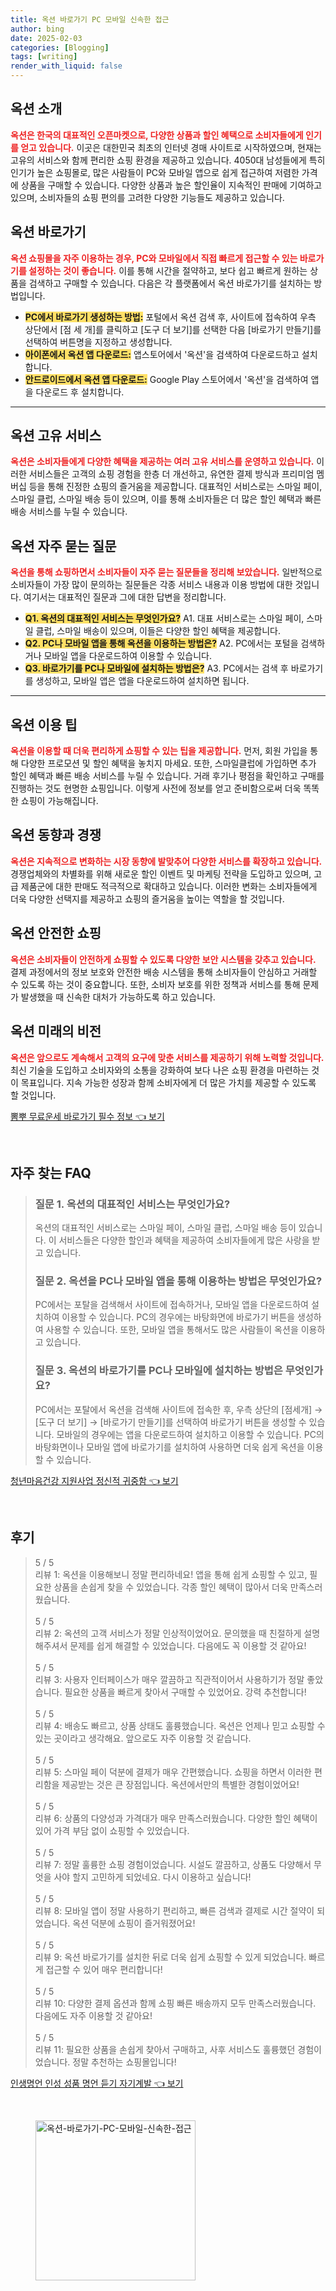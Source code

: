 ```yaml
---
title: 옥션 바로가기 PC 모바일 신속한 접근
author: bing
date: 2025-02-03
categories: [Blogging]
tags: [writing]
render_with_liquid: false
---
```



<h2 id='옥션_소개'>옥션 소개</h2>

<p><b><span style="color: #ee2323;">옥션은 한국의 대표적인 오픈마켓으로, 다양한 상품과 할인 혜택으로 소비자들에게 인기를 얻고 있습니다.</span></b> 이곳은 대한민국 최초의 인터넷 경매 사이트로 시작하였으며, 현재는 고유의 서비스와 함께 편리한 쇼핑 환경을 제공하고 있습니다. 4050대 남성들에게 특히 인기가 높은 쇼핑몰로, 많은 사람들이 PC와 모바일 앱으로 쉽게 접근하여 저렴한 가격에 상품을 구매할 수 있습니다. 다양한 상품과 높은 할인율이 지속적인 판매에 기여하고 있으며, 소비자들의 쇼핑 편의를 고려한 다양한 기능들도 제공하고 있습니다.</p>

<h2 id='옥션_바로가기'>옥션 바로가기</h2>

<p><b><span style="color: #ee2323;">옥션 쇼핑몰을 자주 이용하는 경우, PC와 모바일에서 직접 빠르게 접근할 수 있는 바로가기를 설정하는 것이 좋습니다.</span></b> 이를 통해 시간을 절약하고, 보다 쉽고 빠르게 원하는 상품을 검색하고 구매할 수 있습니다. 다음은 각 플랫폼에서 옥션 바로가기를 설치하는 방법입니다.</p>

<ul>
    <li><b><span style="background-color: #ffe066;">PC에서 바로가기 생성하는 방법:</span></b> 포털에서 옥션 검색 후, 사이트에 접속하여 우측 상단에서 [점 세 개]를 클릭하고 [도구 더 보기]를 선택한 다음 [바로가기 만들기]를 선택하여 버튼명을 지정하고 생성합니다.</li>
    <li><b><span style="background-color: #ffe066;">아이폰에서 옥션 앱 다운로드:</span></b> 앱스토어에서 '옥션'을 검색하여 다운로드하고 설치합니다.</li>
    <li><b><span style="background-color: #ffe066;">안드로이드에서 옥션 앱 다운로드:</span></b> Google Play 스토어에서 '옥션'을 검색하여 앱을 다운로드 후 설치합니다.</li>
</ul>

<hr />

<h2 id='옥션_고유_서비스'>옥션 고유 서비스</h2>

<p><b><span style="color: #ee2323;">옥션은 소비자들에게 다양한 혜택을 제공하는 여러 고유 서비스를 운영하고 있습니다.</span></b> 이러한 서비스들은 고객의 쇼핑 경험을 한층 더 개선하고, 유연한 결제 방식과 프리미엄 멤버십 등을 통해 진정한 쇼핑의 즐거움을 제공합니다. 대표적인 서비스로는 스마일 페이, 스마일 클럽, 스마일 배송 등이 있으며, 이를 통해 소비자들은 더 많은 할인 혜택과 빠른 배송 서비스를 누릴 수 있습니다.</p>

<h2 id='옥션_자주_묻는_질문'>옥션 자주 묻는 질문</h2>

<p><b><span style="color: #ee2323;">옥션을 통해 쇼핑하면서 소비자들이 자주 묻는 질문들을 정리해 보았습니다.</span></b> 일반적으로 소비자들이 가장 많이 문의하는 질문들은 각종 서비스 내용과 이용 방법에 대한 것입니다. 여기서는 대표적인 질문과 그에 대한 답변을 정리합니다.</p>

<ul>
    <li><b><span style="background-color: #ffe066;">Q1. 옥션의 대표적인 서비스는 무엇인가요?</span></b> A1. 대표 서비스로는 스마일 페이, 스마일 클럽, 스마일 배송이 있으며, 이들은 다양한 할인 혜택을 제공합니다.</li>
    <li><b><span style="background-color: #ffe066;">Q2. PC나 모바일 앱을 통해 옥션을 이용하는 방법은?</span></b> A2. PC에서는 포털을 검색하거나 모바일 앱을 다운로드하여 이용할 수 있습니다.</li>
    <li><b><span style="background-color: #ffe066;">Q3. 바로가기를 PC나 모바일에 설치하는 방법은?</span></b> A3. PC에서는 검색 후 바로가기를 생성하고, 모바일 앱은 앱을 다운로드하여 설치하면 됩니다.</li>
</ul>

<hr />

<h2 id='옥션_이용_팁'>옥션 이용 팁</h2>

<p><b><span style="color: #ee2323;">옥션을 이용할 때 더욱 편리하게 쇼핑할 수 있는 팁을 제공합니다.</span></b> 먼저, 회원 가입을 통해 다양한 프로모션 및 할인 혜택을 놓치지 마세요. 또한, 스마일클럽에 가입하면 추가 할인 혜택과 빠른 배송 서비스를 누릴 수 있습니다. 거래 후기나 평점을 확인하고 구매를 진행하는 것도 현명한 쇼핑입니다. 이렇게 사전에 정보를 얻고 준비함으로써 더욱 똑똑한 쇼핑이 가능해집니다.</p>

<h2 id='옥션_동향과_경쟁'>옥션 동향과 경쟁</h2>

<p><b><span style="color: #ee2323;">옥션은 지속적으로 변화하는 시장 동향에 발맞추어 다양한 서비스를 확장하고 있습니다.</span></b> 경쟁업체와의 차별화를 위해 새로운 할인 이벤트 및 마케팅 전략을 도입하고 있으며, 고급 제품군에 대한 판매도 적극적으로 확대하고 있습니다. 이러한 변화는 소비자들에게 더욱 다양한 선택지를 제공하고 쇼핑의 즐거움을 높이는 역할을 할 것입니다.</p>

<h2 id='옥션_안전한_쇼핑'>옥션 안전한 쇼핑</h2>

<p><b><span style="color: #ee2323;">옥션은 소비자들이 안전하게 쇼핑할 수 있도록 다양한 보안 시스템을 갖추고 있습니다.</span></b> 결제 과정에서의 정보 보호와 안전한 배송 시스템을 통해 소비자들이 안심하고 거래할 수 있도록 하는 것이 중요합니다. 또한, 소비자 보호를 위한 정책과 서비스를 통해 문제가 발생했을 때 신속한 대처가 가능하도록 하고 있습니다.</p>

<h2 id='옥션_미래의_비전'>옥션 미래의 비전</h2>

<p><b><span style="color: #ee2323;">옥션은 앞으로도 계속해서 고객의 요구에 맞춘 서비스를 제공하기 위해 노력할 것입니다.</span></b> 최신 기술을 도입하고 소비자와의 소통을 강화하여 보다 나은 쇼핑 환경을 마련하는 것이 목표입니다. 지속 가능한 성장과 함께 소비자에게 더 많은 가치를 제공할 수 있도록 할 것입니다.</p>


<p><a class="click-button" title="뽐뿌 무료운세 바로가기 필수 정보" href="https://24nara.github.io/posts/%EB%BD%90%EB%BF%8C-%EB%AC%B4%EB%A3%8C%EC%9A%B4%EC%84%B8-%EB%B0%94%EB%A1%9C%EA%B0%80%EA%B8%B0-%ED%95%84%EC%88%98-%EC%A0%95%EB%B3%B4/" rel="dofollow">뽐뿌 무료운세 바로가기 필수 정보 👈 보기</a></p><br>
<h2 id='자주_찾는_FAQ'>자주 찾는 FAQ</h2>
<div itemscope="" itemtype="https://schema.org/FAQPage">
<blockquote>
<div itemscope="" itemprop="mainEntity" itemtype="https://schema.org/Question">
<h3 itemprop="name">질문 1. 옥션의 대표적인 서비스는 무엇인가요?</h3>
<div itemscope="" itemprop="acceptedAnswer" itemtype="https://schema.org/Answer">
<span itemprop="text">
<p>옥션의 대표적인 서비스로는 스마일 페이, 스마일 클럽, 스마일 배송 등이 있습니다. 이 서비스들은 다양한 할인과 혜택을 제공하여 소비자들에게 많은 사랑을 받고 있습니다.</p>
</span>
</div>
</div>
<div itemscope="" itemprop="mainEntity" itemtype="https://schema.org/Question">
<h3 itemprop="name">질문 2. 옥션을 PC나 모바일 앱을 통해 이용하는 방법은 무엇인가요?</h3>
<div itemscope="" itemprop="acceptedAnswer" itemtype="https://schema.org/Answer">
<span itemprop="text">
<p>PC에서는 포탈을 검색해서 사이트에 접속하거나, 모바일 앱을 다운로드하여 설치하여 이용할 수 있습니다. PC의 경우에는 바탕화면에 바로가기 버튼을 생성하여 사용할 수 있습니다. 또한, 모바일 앱을 통해서도 많은 사람들이 옥션을 이용하고 있습니다.</p>
</span>
</div>
</div>
<div itemscope="" itemprop="mainEntity" itemtype="https://schema.org/Question">
<h3 itemprop="name">질문 3. 옥션의 바로가기를 PC나 모바일에 설치하는 방법은 무엇인가요?</h3>
<div itemscope="" itemprop="acceptedAnswer" itemtype="https://schema.org/Answer">
<span itemprop="text">
<p>PC에서는 포탈에서 옥션을 검색해 사이트에 접속한 후, 우측 상단의 [점세개] → [도구 더 보기] → [바로가기 만들기]를 선택하여 바로가기 버튼을 생성할 수 있습니다. 모바일의 경우에는 앱을 다운로드하여 설치하고 이용할 수 있습니다. PC의 바탕화면이나 모바일 앱에 바로가기를 설치하여 사용하면 더욱 쉽게 옥션을 이용할 수 있습니다.</p>
</span>
</div>
</div>
</blockquote>
</div>
<p><a class="click-button" title="청년마음건강 지원사업 정신적 귀중함" href="https://24nara.github.io/posts/%EC%B2%AD%EB%85%84%EB%A7%88%EC%9D%8C%EA%B1%B4%EA%B0%95-%EC%A7%80%EC%9B%90%EC%82%AC%EC%97%85-%EC%A0%95%EC%8B%A0%EC%A0%81-%EA%B7%80%EC%A4%91%ED%95%A8/" rel="dofollow">청년마음건강 지원사업 정신적 귀중함 👈 보기</a></p><br>
<h2 id='후기'>후기</h2>
<div itemscope itemtype="https://schema.org/Product">
  <blockquote>
  <div itemprop="review" itemscope itemtype="https://schema.org/Review">
      <div itemprop="reviewRating" itemscope itemtype="https://schema.org/Rating"> <span itemprop="ratingValue">5</span> / <span itemprop="bestRating">5</span> </div>
      <span itemprop="reviewBody">리뷰 1: 옥션을 이용해보니 정말 편리하네요! 앱을 통해 쉽게 쇼핑할 수 있고, 필요한 상품을 손쉽게 찾을 수 있었습니다. 각종 할인 혜택이 많아서 더욱 만족스러웠습니다.</span>
  </div>
  <br>
  <div itemprop="review" itemscope itemtype="https://schema.org/Review">
      <div itemprop="reviewRating" itemscope itemtype="https://schema.org/Rating"> <span itemprop="ratingValue">5</span> / <span itemprop="bestRating">5</span> </div>
      <span itemprop="reviewBody">리뷰 2: 옥션의 고객 서비스가 정말 인상적이었어요. 문의했을 때 친절하게 설명해주셔서 문제를 쉽게 해결할 수 있었습니다. 다음에도 꼭 이용할 것 같아요!</span>
  </div>
  <br>
  <div itemprop="review" itemscope itemtype="https://schema.org/Review">
      <div itemprop="reviewRating" itemscope itemtype="https://schema.org/Rating"> <span itemprop="ratingValue">5</span> / <span itemprop="bestRating">5</span> </div>
      <span itemprop="reviewBody">리뷰 3: 사용자 인터페이스가 매우 깔끔하고 직관적이어서 사용하기가 정말 좋았습니다. 필요한 상품을 빠르게 찾아서 구매할 수 있었어요. 강력 추천합니다!</span>
  </div>
  <br>
  <div itemprop="review" itemscope itemtype="https://schema.org/Review">
      <div itemprop="reviewRating" itemscope itemtype="https://schema.org/Rating"> <span itemprop="ratingValue">5</span> / <span itemprop="bestRating">5</span> </div>
      <span itemprop="reviewBody">리뷰 4: 배송도 빠르고, 상품 상태도 훌륭했습니다. 옥션은 언제나 믿고 쇼핑할 수 있는 곳이라고 생각해요. 앞으로도 자주 이용할 것 같습니다.</span>
  </div>
  <br>
  <div itemprop="review" itemscope itemtype="https://schema.org/Review">
      <div itemprop="reviewRating" itemscope itemtype="https://schema.org/Rating"> <span itemprop="ratingValue">5</span> / <span itemprop="bestRating">5</span> </div>
      <span itemprop="reviewBody">리뷰 5: 스마일 페이 덕분에 결제가 매우 간편했습니다. 쇼핑을 하면서 이러한 편리함을 제공받는 것은 큰 장점입니다. 옥션에서만의 특별한 경험이었어요!</span>
  </div>
  <br>
  <div itemprop="review" itemscope itemtype="https://schema.org/Review">
      <div itemprop="reviewRating" itemscope itemtype="https://schema.org/Rating"> <span itemprop="ratingValue">5</span> / <span itemprop="bestRating">5</span> </div>
      <span itemprop="reviewBody">리뷰 6: 상품의 다양성과 가격대가 매우 만족스러웠습니다. 다양한 할인 혜택이 있어 가격 부담 없이 쇼핑할 수 있었습니다.</span>
  </div>
  <br>
  <div itemprop="review" itemscope itemtype="https://schema.org/Review">
      <div itemprop="reviewRating" itemscope itemtype="https://schema.org/Rating"> <span itemprop="ratingValue">5</span> / <span itemprop="bestRating">5</span> </div>
      <span itemprop="reviewBody">리뷰 7: 정말 훌륭한 쇼핑 경험이었습니다. 시설도 깔끔하고, 상품도 다양해서 무엇을 사야 할지 고민하게 되었네요. 다시 이용하고 싶습니다!</span>
  </div>
  <br>
  <div itemprop="review" itemscope itemtype="https://schema.org/Review">
      <div itemprop="reviewRating" itemscope itemtype="https://schema.org/Rating"> <span itemprop="ratingValue">5</span> / <span itemprop="bestRating">5</span> </div>
      <span itemprop="reviewBody">리뷰 8: 모바일 앱이 정말 사용하기 편리하고, 빠른 검색과 결제로 시간 절약이 되었습니다. 옥션 덕분에 쇼핑이 즐거워졌어요!</span>
  </div>
  <br>
  <div itemprop="review" itemscope itemtype="https://schema.org/Review">
      <div itemprop="reviewRating" itemscope itemtype="https://schema.org/Rating"> <span itemprop="ratingValue">5</span> / <span itemprop="bestRating">5</span> </div>
      <span itemprop="reviewBody">리뷰 9: 옥션 바로가기를 설치한 뒤로 더욱 쉽게 쇼핑할 수 있게 되었습니다. 빠르게 접근할 수 있어 매우 편리합니다!</span>
  </div>
  <br>
  <div itemprop="review" itemscope itemtype="https://schema.org/Review">
      <div itemprop="reviewRating" itemscope itemtype="https://schema.org/Rating"> <span itemprop="ratingValue">5</span> / <span itemprop="bestRating">5</span> </div>
      <span itemprop="reviewBody">리뷰 10: 다양한 결제 옵션과 함께 쇼핑 빠른 배송까지 모두 만족스러웠습니다. 다음에도 자주 이용할 것 같아요!</span>
  </div>
  <br>
  <div itemprop="review" itemscope itemtype="https://schema.org/Review">
      <div itemprop="reviewRating" itemscope itemtype="https://schema.org/Rating"> <span itemprop="ratingValue">5</span> / <span itemprop="bestRating">5</span> </div>
      <span itemprop="reviewBody">리뷰 11: 필요한 상품을 손쉽게 찾아서 구매하고, 사후 서비스도 훌륭했던 경험이었습니다. 정말 추천하는 쇼핑몰입니다!</span>
  </div>
  </blockquote>
</div>
<p><a class="click-button" title="인생명언 인성 성품 명언 듣기 자기계발" href="https://24nara.github.io/posts/%EC%9D%B8%EC%83%9D%EB%AA%85%EC%96%B8-%EC%9D%B8%EC%84%B1-%EC%84%B1%ED%92%88-%EB%AA%85%EC%96%B8-%EB%93%A3%EA%B8%B0-%EC%9E%90%EA%B8%B0%EA%B3%84%EB%B0%9C/" rel="dofollow">인생명언 인성 성품 명언 듣기 자기계발 👈 보기</a></p><br>
<figure class="image"><img src="https://24nara.github.io/assets/img/thumbnail/옥션-바로가기-PC-모바일-신속한-접근.webp" alt="옥션-바로가기-PC-모바일-신속한-접근" width="256" height="256"></figure>